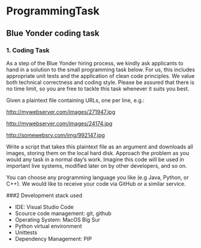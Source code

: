 # ProgrammingTask
## Blue Yonder coding task

### 1. Coding Task

As a step of the Blue Yonder hiring process, we kindly ask applicants to hand in a solution to the small programming task below. For us, this includes appropriate unit tests and the application of clean code principles. We value both technical correctness and coding style. Please be assured that there is no time limit, so you are free to tackle this task whenever it suits you best.

 

Given a plaintext file containing URLs, one per line, e.g.:

http://mywebserver.com/images/271947.jpg

http://mywebserver.com/images/24174.jpg

http://somewebsrv.com/img/992147.jpg

Write a script that takes this plaintext file as an argument and downloads all images, storing them on the local hard disk. Approach the problem as you would any task in a normal day’s work. Imagine this code will be used in important live systems, modified later on by other developers, and so on. 

You can choose any programming language you like (e.g Java, Python, or C++). We would like to receive your code via GitHub or a similar service.

###2 Development stack used


* IDE: Visual Studio Code
* Scource code management: git, github
* Operating System: MacOS Big Sur
* Python virtual environment
* Unittests
* Dependency Management: PIP

